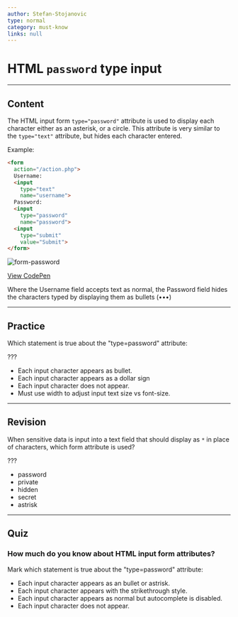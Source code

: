 ```yaml
---
author: Stefan-Stojanovic
type: normal
category: must-know
links: null
---
```


# HTML `password` type input


---

## Content

The HTML input form `type="password"` attribute is used to display each character either as an asterisk, or a circle. This attribute is very similar to the `type="text"` attribute, but hides each character entered.

Example:

```html
<form
  action="/action.php">
  Username:
  <input
    type="text"
    name="username">
  Password:
  <input
    type="password"
    name="password">
  <input
    type="submit"
    value="Submit">
</form>
```

![form-password](https://img.enkipro.com/89f4f7a3a325c22f41b0c757cc2c4b46.png)

[View CodePen](https://codepen.io/enkidevs/pen/dKwgVW)

Where the Username field accepts text as normal, the Password field hides the characters typed by displaying them as bullets (•••)


---

## Practice

Which statement is true about the "type=password" attribute:

???

- Each input character appears as bullet.
- Each input character appears as a dollar sign
- Each input character does not appear.
- Must use width to adjust input text size vs font-size.


---

## Revision

When sensitive data is input into a text field that should display as `*` in place of characters, which form attribute is used?

???

- password
- private
- hidden
- secret
- astrisk


---

## Quiz

### How much do you know about HTML input form attributes?


Mark which statement is true about the "type=password" attribute:

- Each input character appears as an bullet or astrisk.
- Each input character appears with the strikethrough style.
- Each input character appears as normal but autocomplete is disabled.
- Each input character does not appear.

